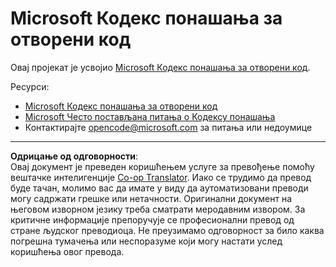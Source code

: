 <!--
CO_OP_TRANSLATOR_METADATA:
{
  "original_hash": "c06b12caf3c901eb3156e3dd5b0aea56",
  "translation_date": "2025-08-28T12:02:20+00:00",
  "source_file": "CODE_OF_CONDUCT.md",
  "language_code": "sr"
}
-->
# Microsoft Кодекс понашања за отворени код

Овај пројекат је усвојио [Microsoft Кодекс понашања за отворени код](https://opensource.microsoft.com/codeofconduct/).

Ресурси:

- [Microsoft Кодекс понашања за отворени код](https://opensource.microsoft.com/codeofconduct/)
- [Microsoft Често постављана питања о Кодексу понашања](https://opensource.microsoft.com/codeofconduct/faq/)
- Контактирајте [opencode@microsoft.com](mailto:opencode@microsoft.com) за питања или недоумице

---

**Одрицање од одговорности**:  
Овај документ је преведен коришћењем услуге за превођење помоћу вештачке интелигенције [Co-op Translator](https://github.com/Azure/co-op-translator). Иако се трудимо да превод буде тачан, молимо вас да имате у виду да аутоматизовани преводи могу садржати грешке или нетачности. Оригинални документ на његовом изворном језику треба сматрати меродавним извором. За критичне информације препоручује се професионални превод од стране људског преводиоца. Не преузимамо одговорност за било каква погрешна тумачења или неспоразуме који могу настати услед коришћења овог превода.